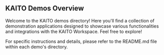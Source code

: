 ## KAITO Demos Overview

Welcome to the KAITO demos directory! Here you'll find a collection of demonstration
applications designed to showcase various functionalities and
integrations with the KAITO Workspace. Feel free to explore!

For specific instructions and details, please refer to the README.md file within each demo's directory.